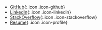 <section markdown="1" class="work-links has-background grey-light" aria-label="Professional links">

* [GitHub](https://github.com/thatdevgirl){:.icon .icon-github}
* [LinkedIn](https://www.linkedin.com/in/jonihalabi/){:.icon .icon-linkedin}
* [StackOverflow](https://stackoverflow.com/story/jonihalabi){:.icon .icon-stackoverflow}
* [Resume](/work/joni-halabi-resume.pdf){:.icon .icon-profile}

</section>
